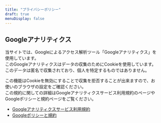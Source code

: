 ```yaml
---
title: "プライバシーポリシー"
draft: true
menuDisplay: false
---
```


## Googleアナリティクス

当サイトでは、Googleによるアクセス解析ツール「Googleアナリティクス」を使用しています。  
このGoogleアナリティクスはデータの収集のためにCookieを使用しています。このデータは匿名で収集されており、個人を特定するものではありません。

この機能はCookieを無効にすることで収集を拒否することが出来ますので、お使いのブラウザの設定をご確認ください。  
この規約に関しての詳細はGoogleアナリティクスサービス利用規約のページやGoogleポリシーと規約ページをご覧ください。

- [Googleアナリティクスサービス利用規約](https://marketingplatform.google.com/about/analytics/terms/jp/)
- [Googleポリシーと規約](https://policies.google.com/technologies/ads?hl=ja)
